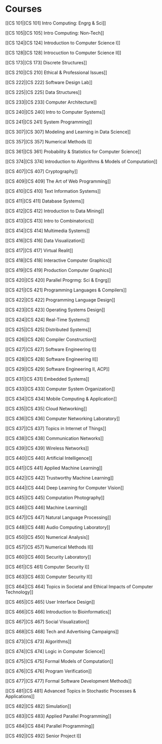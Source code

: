# Courses

[[CS 101|[CS 101] Intro Computing: Engrg & Sci]]

[[CS 105|[CS 105] Intro Computing: Non-Tech]]

[[CS 124|[CS 124] Introduction to Computer Science I]]

[[CS 128|[CS 128] Introcuction to Computer Science II]]

[[CS 173|[CS 173] Discrete Structures]]

[[CS 210|[CS 210] Ethical & Professional Issues]]

[[CS 222|[CS 222] Software Design Lab]]

[[CS 225|[CS 225] Data Structures]]

[[CS 233|[CS 233] Computer Architecture]]

[[CS 240|[CS 240] Intro to Computer Systems]]

[[CS 241|[CS 241] System Programming]]

[[CS 307|[CS 307] Modeling and Learning in Data Science]]

[[CS 357|[CS 357] Numerical Methods I]]

[[CS 361|[CS 361] Probability & Statistics for Computer Science]]

[[CS 374|[CS 374] Introduction to Algorithms & Models of Computation]]

[[CS 407|[CS 407] Cryptography]]

[[CS 409|[CS 409] The Art of Web Programming]]

[[CS 410|[CS 410] Text Information Systems]]

[[CS 411|[CS 411] Database Systems]]

[[CS 412|[CS 412] Introduction to Data Mining]]

[[CS 413|[CS 413] Intro to Combinatorics]]

[[CS 414|[CS 414] Multimedia Systems]]

[[CS 416|[CS 416] Data Visualization]]

[[CS 417|[CS 417] Virtual Realit]]

[[CS 418|[CS 418] Interactive Computer Graphics]]

[[CS 419|[CS 419] Production Computer Graphics]]

[[CS 420|[CS 420] Parallel Progrmg: Sci & Engrg]]

[[CS 421|[CS 421] Programming Languages & Compilers]]

[[CS 422|[CS 422] Programming Language Design]]

[[CS 423|[CS 423] Operating Systems Design]]

[[CS 424|[CS 424] Real-Time Systems]]

[[CS 425|[CS 425] Distributed Systems]]

[[CS 426|[CS 426] Compiler Construction]]

[[CS 427|[CS 427] Software Engineering I]]

[[CS 428|[CS 428] Software Engineering II]]

[[CS 429|[CS 429] Software Engineering II, ACP]]

[[CS 431|[CS 431] Embedded Systems]]

[[CS 433|[CS 433] Computer System Organization]]

[[CS 434|[CS 434] Mobile Computing & Application]]

[[CS 435|[CS 435] Cloud Networking]]

[[CS 436|[CS 436] Computer Networking Laboratory]]

[[CS 437|[CS 437] Topics in Internet of Things]]

[[CS 438|[CS 438] Communication Networks]]

[[CS 439|[CS 439] Wireless Networks]]

[[CS 440|[CS 440] Artificial Intelligence]]

[[CS 441|[CS 441] Applied Machine Learning]]

[[CS 442|[CS 442] Trustworthy Machine Learning]]

[[CS 444|[CS 444] Deep Learning for Computer Vision]]

[[CS 445|[CS 445] Computation Photography]]

[[CS 446|[CS 446] Machine Learning]]

[[CS 447|[CS 447] Natural Language Processing]]

[[CS 448|[CS 448] Audio Computing Laboratory]]

[[CS 450|[CS 450] Numerical Analysis]]

[[CS 457|[CS 457] Numerical Methods II]]

[[CS 460|[CS 460] Security Laboratory]]

[[CS 461|[CS 461] Computer Security I]]

[[CS 463|[CS 463] Computer Security II]]

[[CS 464|[CS 464] Topics in Societal and Ethical Impacts of Computer Technology]]

[[CS 465|[CS 465] User Interface Design]]

[[CS 466|[CS 466] Introduction to Bioinformatics]]

[[CS 467|[CS 467] Social Visualization]]

[[CS 468|[CS 468] Tech and Advertising Campaigns]]

[[CS 473|[CS 473] Algorithms]]

[[CS 474|[CS 474] Logic in Computer Science]]

[[CS 475|[CS 475] Formal Models of Computation]]

[[CS 476|[CS 476] Program Verification]]

[[CS 477|[CS 477] Formal Software Development Methods]]

[[CS 481|[CS 481] Advanced Topics in Stochastic Processes & Applications]]

[[CS 482|[CS 482] Simulation]]

[[CS 483|[CS 483] Applied Parallel Programming]]

[[CS 484|[CS 484] Parallel Programming]]

[[CS 492|[CS 492] Senior Project I]]
